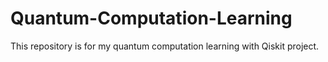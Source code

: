 # Quantum-Computation-Learning
This repository is for my quantum computation learning with Qiskit project.
